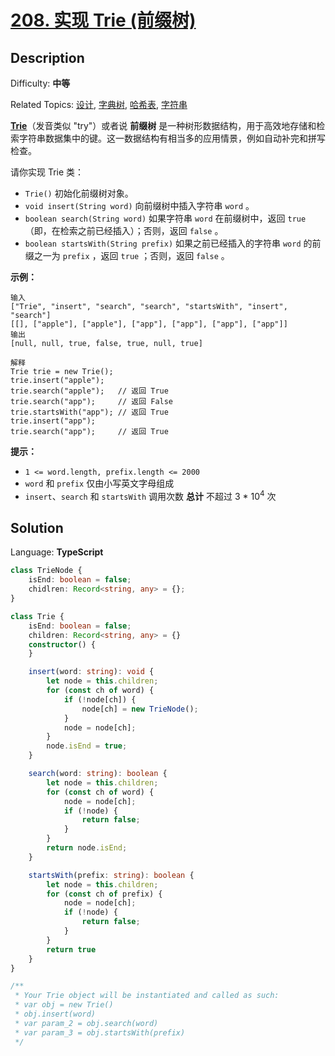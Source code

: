 # [208\. 实现 Trie (前缀树)](https://leetcode.cn/problems/implement-trie-prefix-tree/)

## Description

Difficulty: **中等**  

Related Topics: [设计](https://leetcode.cn/tag/design/), [字典树](https://leetcode.cn/tag/trie/), [哈希表](https://leetcode.cn/tag/hash-table/), [字符串](https://leetcode.cn/tag/string/)

**[Trie](https://baike.baidu.com/item/字典树/9825209?fr=aladdin)**（发音类似 "try"）或者说 **前缀树** 是一种树形数据结构，用于高效地存储和检索字符串数据集中的键。这一数据结构有相当多的应用情景，例如自动补完和拼写检查。

请你实现 Trie 类：

* `Trie()` 初始化前缀树对象。
* `void insert(String word)` 向前缀树中插入字符串 `word` 。
* `boolean search(String word)` 如果字符串 `word` 在前缀树中，返回 `true`（即，在检索之前已经插入）；否则，返回 `false` 。
* `boolean startsWith(String prefix)` 如果之前已经插入的字符串 `word` 的前缀之一为 `prefix` ，返回 `true` ；否则，返回 `false` 。

**示例：**

```
输入
["Trie", "insert", "search", "search", "startsWith", "insert", "search"]
[[], ["apple"], ["apple"], ["app"], ["app"], ["app"], ["app"]]
输出
[null, null, true, false, true, null, true]

解释
Trie trie = new Trie();
trie.insert("apple");
trie.search("apple");   // 返回 True
trie.search("app");     // 返回 False
trie.startsWith("app"); // 返回 True
trie.insert("app");
trie.search("app");     // 返回 True
```

**提示：**

* `1 <= word.length, prefix.length <= 2000`
* `word` 和 `prefix` 仅由小写英文字母组成
* `insert`、`search` 和 `startsWith` 调用次数 **总计** 不超过 3 * 10<sup>4</sup> 次

## Solution

Language: **TypeScript**

```typescript
class TrieNode {
    isEnd: boolean = false;
    chidlren: Record<string, any> = {};
}

class Trie {
    isEnd: boolean = false;
    children: Record<string, any> = {}
    constructor() {
    }

    insert(word: string): void {
        let node = this.children;
        for (const ch of word) {
            if (!node[ch]) {
                node[ch] = new TrieNode();
            }
            node = node[ch];
        }
        node.isEnd = true;
    }

    search(word: string): boolean {
        let node = this.children;
        for (const ch of word) {
            node = node[ch];
            if (!node) {
                return false;
            }
        }
        return node.isEnd;
    }

    startsWith(prefix: string): boolean {
        let node = this.children;
        for (const ch of prefix) {
            node = node[ch];
            if (!node) {
                return false;
            }
        }
        return true
    }
}

/**
 * Your Trie object will be instantiated and called as such:
 * var obj = new Trie()
 * obj.insert(word)
 * var param_2 = obj.search(word)
 * var param_3 = obj.startsWith(prefix)
 */
```
